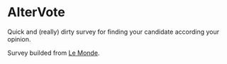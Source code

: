 # AlterVote

Quick and (really) dirty survey for finding your candidate according your
opinion.

Survey builded from [Le Monde](http://www.lemonde.fr/programmes/).


